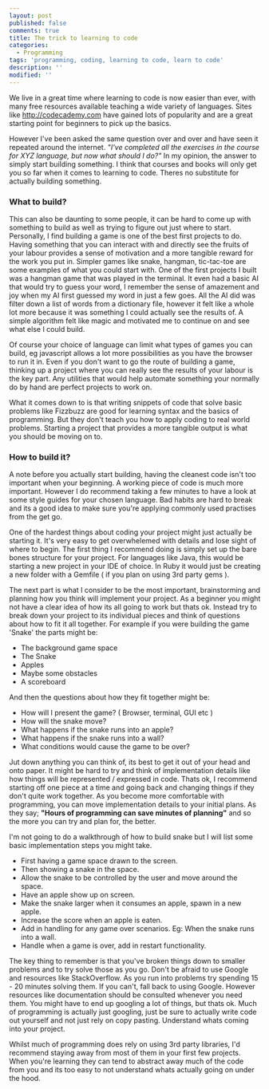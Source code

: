 ```yaml
---
layout: post
published: false
comments: true
title: The trick to learning to code
categories:
  - Programming
tags: 'programming, coding, learning to code, learn to code'
description: ''
modified: ''
---
```

We live in a great time where learning to code is now easier than ever, with many free resources available teaching a wide variety of languages. Sites like http://codecademy.com have gained lots of popularity and are a great starting point for beginners to pick up the basics.

However I've been asked the same question over and over and have seen it repeated around the internet. _"I've completed all the exercises in the course for XYZ language, but now what should I do?"_ In my opinion, the answer to simply start building something. I think that courses and books will only get you so far when it comes to learning to code. Theres no substitute for actually building something.

### What to build?

This can also be daunting to some people, it can be hard to come up with something to build as well as trying to figure out just where to start. Personally, I find building a game is one of the best first projects to do. Having something that you can interact with and directly see the fruits of your labour provides a sense of motivation and a more tangible reward for the work you put in. Simpler games like snake, hangman, tic-tac-toe are some examples of what you could start with. One of the first projects I built was a hangman game that was played in the terminal. It even had a basic AI that would try to guess your word, I remember the sense of amazement and joy when my AI first guessed my word in just a few goes. All the AI did was filter down a list of words from a dictionary file, however it felt like a whole lot more because it was something I could actually see the results of. A simple algorithm felt like magic and motivated me to continue on and see what else I could build.

Of course your choice of language can limit what types of games you can build, eg javascript allows a lot more possibilities as you have the browser to run it in. Even if you don't want to go the route of building a game, thinking up a project where you can really see the results of your labour is the key part. Any utilities that would help automate something your normally do by hand are perfect projects to work on. 

What it comes down to is that writing snippets of code that solve basic problems like Fizzbuzz are good for learning syntax and the basics of programming. But they don't teach you how to apply coding to real world problems. Starting a project that provides a more tangible output is what you should be moving on to. 

### How to build it?

A note before you actually start building, having the cleanest code isn't too important when your beginning. A working piece of code is much more important. However I do recommend taking a few minutes to have a look at some style guides for your chosen language. Bad habits are hard to break and its a good idea to make sure you're applying commonly used practises from the get go.

One of the hardest things about coding your project might just actually be starting it. It's very easy to get overwhelemed with details and lose sight of where to begin. The first thing I recommend doing is simply set up the bare bones structure for your project. For languages like Java, this would be starting a new project in your IDE of choice. In Ruby it would just be creating a new folder with a Gemfile ( if you plan on using 3rd party gems ).

The next part is what I consider to be the most important, brainstorming and planning how you think will implement your project. As a beginner you might not have a clear idea of how its all going to work but thats ok. Instead try to break down your project to its individual pieces and think of questions about how to fit it all together. For example if you were building the game 'Snake' the parts might be:

- The background game space
- The Snake
- Apples
- Maybe some obstacles
- A scoreboard

And then the questions about how they fit together might be:

- How will I present the game? ( Browser, terminal, GUI etc )
- How will the snake move?
- What happens if the snake runs into an apple?
- What happens if the snake runs into a wall?
- What conditions would cause the game to be over?

Jut down anything you can think of, its best to get it out of your head and onto paper. It might be hard to try and think of implementation details like how things will be represented / expressed in code. Thats ok, I recommend starting off one piece at a time and going back and changing things if they don't quite work together. As you become more comfortable with programming, you can move implementation details to your initial plans. As they say; __"Hours of programming can save minutes of planning"__ and so the more you can try and plan for, the better.

I'm not going to do a walkthrough of how to build snake but I will list some basic implementation steps you might take. 

- First having a game space drawn to the screen.
- Then showing a snake in the space.
- Allow the snake to be controlled by the user and move around the space.
- Have an apple show up on screen.
- Make the snake larger when it consumes an apple, spawn in a new apple.
- Increase the score when an apple is eaten.
- Add in handling for any game over scenarios. Eg: When the snake runs into a wall.
- Handle when a game is over, add in restart functionality.


The key thing to remember is that you've broken things down to smaller problems and to try solve those as you go. Don't be afraid to use Google and resources like StackOverflow. As you run into problems try spending 15 - 20 minutes solving them. If you can't, fall back to using Google. However resources like documentation should be consulted whenever you need them. You might have to end up googling a lot of things, but thats ok. Much of programming is actually just googling, just be sure to actually write code out yourself and not just rely on copy pasting. Understand whats coming into your project.

Whilst much of programming does rely on using 3rd party libraries, I'd recommend staying away from most of them in your first few projects. When you're learning they can tend to abstract away much of the code from you and its too easy to not understand whats actually going on under the hood. 
